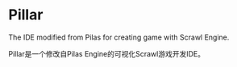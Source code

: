 # Pillar
The IDE modified from Pilas for creating game with Scrawl Engine.

Pillar是一个修改自Pilas Engine的可视化Scrawl游戏开发IDE。
